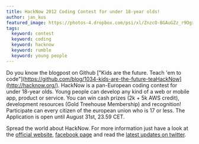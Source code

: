 ```yaml
---
title: HackNow 2012 Coding Contest for under 18-year olds!
author: jan_kus
featured_image: https://photos-4.dropbox.com/psi/xl/ZnzcO-BGAuGZz_r9Ogx7EPFgjPtUodP4uR50lTLC1dY/4394/1346187600/50d7286/Screen%20Shot%202012-08-27%20at%209.48.44%20PM.png
tags:
  keyword: contest
  keyword: coding
  keyword: hacknow
  keyword: rumble
  keyword: young people
---
```


Do you know the blogpost on Github ["Kids are the future. Teach 'em to code"](https://github.com/blog/1034-kids-are-the-future-teaHackNow](http://hacknow.org/). HackNow is a pan-European coding contest for under 18-year olds. Young people can develop any kind of a web or mobile app, product or service. You can win cash prizes (2k + 5k AWS credit), development resources (Gold Treehouse Membership) and recognition!
Participate can every citizen of the european union who is 17 or less. The Application is open until August 31st, 23.59 CET.

Spread the world about HackNow. For more information just have a look at the [official website](http://hacknow.org/), [facebook page](http://www.facebook.com/HackNow) and read the [latest updates on twitter](http://www.twitter.com/HackN0w).